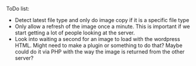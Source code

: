 ToDo list:

- Detect latest file type and only do image copy if it is a specific file type
- Only allow a refresh of the image once a minute.  This is important if we start getting a lot of people looking at the server.
- Look into waiting a second for an image to load with the wordpress HTML.  Might need to make a plugin or something to do that?  Maybe could do it via PHP with the way the image is returned from the other server?
